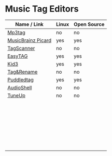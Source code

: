 # Music Tag Editors
| Name / Link                                             | Linux | Open Source |
| ------------------------------------------------------- | ----- | ----------- |
| [Mp3tag](https://www.mp3tag.de/)                        | no    | no          |
| [MusicBrainz Picard](https://picard.musicbrainz.org/)   | yes   | yes         |
| [TagScanner](http://www.xdlab.ru/)                      | no    | no          |
| [EasyTAG](https://wiki.gnome.org/Apps/EasyTAG)          | yes   | yes         |
| [Kid3](https://kid3.sourceforge.io/)                    | yes   | yes         |
| [Tag&Rename](http://www.softpointer.com/tr.htm)         | no    | no          |
| [Puddledtag](http://docs.puddletag.net/)                | yes   | yes         |
| [AudioShell](http://www.softpointer.com/AudioShell.htm) | no    | no          |
| [TuneUp](http://www.tuneupmedia.com/)                   | no    | no          |
| []() |  |  |
| []() |  |  |
| []() |  |  |
| []() |  |  |
| []() |  |  |
| []() |  |  |
| []() |  |  |
| []() |  |  |
| []() |  |  |
| []() |  |  |
| []() |  |  |
| []() |  |  |
| []() |  |  |
| []() |  |  |
| []() |  |  |
| []() |  |  |
| []() |  |  |
| []() |  |  |
| []() |  |  |
| []() |  |  |
| []() |  |  |
| []() |  |  |
| []() |  |  |
| []() |  |  |
| []() |  |  |
| []() |  |  |
| []() |  |  |
| []() |  |  |
